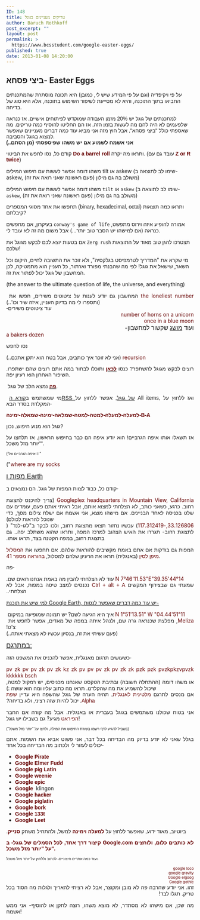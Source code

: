 ```yaml
---
ID: 148
title: טריקים מעניינים בגוגל
author: Baruch Rothkoff
post_excerpt: ""
layout: post
permalink: >
  https://www.bcsstudent.com/google-easter-eggs/
published: true
date: 2013-01-08 14:20:00
---
```

<!-- wp:heading -->
<h2>ביצי פסחא- Easter Eggs</h2>
<!-- /wp:heading -->
<!-- wp:paragraph -->
<p>על פי ויקיפדיה (וגם על פי המידע שיש לי, כמובן) היא תכונה מוסתרת שהמתכנתים החביאו בתוך התוכנה, והיא לא מסייעת לשיפור השימוש בתוכנה, אלא היא סוג של בדיחה.</p>
<!-- /wp:paragraph -->
<!-- wp:paragraph -->
<p><span style="background-color: white;"><span style="font-family: Arial, Helvetica, sans-serif;">למתכנתים של גוגל יש 20% מזמן העבודה שמוקדש לפיתוחים אישיים, אז כנראה שלפעמים לא היה להם מה לעשות בזמן הזה, אז הם החליטו להוסיף כמה טריקים. </span><span style="font-family: Arial, Helvetica, sans-serif;">מה שאספתי כולל "ביצי פסחא", אבל חוץ מזה אני מביא עוד כמה דברים מעניינים שאפשר למצוא בגוגל והסביבה.</span></span><br/><b style="background-color: white; font-family: Arial, Helvetica, sans-serif;">אני אשמח לשמוע אם יש משהו שפיספסתי (מן הסתם..)</b></p>
<!-- /wp:paragraph -->
<!-- wp:paragraph -->
<p><span style="background-color: white; font-family: Arial, Helvetica, sans-serif;">קודם כל, נסו לחפש את הביטוי </span><b style="color: #660000; font-family: Arial, Helvetica, sans-serif; text-align: left;">Do a barrel roll </b><span style="font-family: Arial, Helvetica, sans-serif;">ותראו מה יקרה. (עובד גם עם </span><b id="internal-source-marker_0.7037481132429093" style="text-align: start;"><span style="vertical-align: baseline; white-space: pre-wrap;"><span style="font-family: Arial, Helvetica, sans-serif;"><span style="color: #660000;">Z or R twice</span><span style="font-weight: normal;">) </span></span></span></b></p>
<!-- /wp:paragraph -->
<!-- wp:html -->
משהו דומה אפשר לעשות עם חיפוש המילים tilt או askew (שימו לב לתוצאה ב- askew, משולב בה גם מילון (פעם ראשונה שאני רואה את זה))
<!-- /wp:html -->
<!-- wp:paragraph -->
<p>משהו דומה אפשר לעשות עם חיפוש המילים <code>tilt</code> או <code>askew</code> (שימו לב לתוצאה ב- <code>askew</code>, משולב בה גם מילון (פעם ראשונה שאני רואה את זה))</p>
<!-- /wp:paragraph -->
<!-- wp:paragraph -->
<p><span style="background-color: white; font-family: Arial, Helvetica, sans-serif;"><span style="background-color: white; font-family: Arial, Helvetica, sans-serif;"><span style="white-space: pre-wrap;">תחפשו את אחד מסוגי המספרים (binary, hexadecimal, octal) ותראו כמה תוצאות קיבלתם?</span></span></span></p>
<!-- /wp:paragraph -->
<!-- wp:paragraph -->
<p>בעיקרון, אם מחפשים <code>conway's game of life</code> אמורה להופיע איזה וירוס מתפשט, כנראה (אם למישהו יש הסבר טוב יותר…) אבל משום מה זה לא עובד לי.</p>
<!-- /wp:paragraph -->
<!-- wp:paragraph -->
<p>אם בטעות יוצא לכם לבקש מגוגל את <code>Zerg rush</code> תצטרכו להגן טוב מאוד על התוצאות שלכם!</p>
<!-- /wp:paragraph -->
<!-- wp:paragraph -->
<p>מי שקרא את "המדריך לטרמפיסט בגלקסיה", ולא זוכר את התשובה לחיים, היקום וכל השאר, שישאל את גוגל! לפי מה שהבנתי מפורד וארתור, כל העניין הוא מתמטיקה, לכן המחשבון של גוגל יכול לפתור את זה.</p>
<!-- /wp:paragraph -->
<!-- wp:paragraph {"direction":"ltr"} -->
<p dir="ltr">(the answer to the ultimate question of life, the universe, and everything)</p>
<!-- /wp:paragraph -->
<!-- wp:html -->
<div style="text-align: justify;">
<p dir="rtl" style="display: inline !important; margin-bottom: 0; margin-top: 0; text-align: right;"><span style="vertical-align: baseline; white-space: pre-wrap;">המחשבון גם יודע לענות על ציטוט</span><span style="vertical-align: baseline; white-space: pre-wrap;">ים משירים, חפשו את </span></p>
<p dir="rtl" style="display: inline !important; margin-bottom: 0; margin-top: 0; text-align: right;"><span style="vertical-align: baseline; white-space: pre-wrap;"><span style="color: #660000;">the loneliest number</span><span style="font-weight: normal;"> (ותספרו לי מה בדיוק העניין, איזה שיר וכו'..)</span></span></p>
</div>
<!-- /wp:html -->
<!-- wp:html -->
<div style="text-align: justify;">
<p dir="rtl" style="display: inline !important; margin-bottom: 0; margin-top: 0; text-align: right;"><span style="background-color: white; vertical-align: baseline; white-space: pre-wrap;"><span style="font-family: Arial, Helvetica, sans-serif;">עוד ציטוטים משירים-</span></span></p>
</div>
<!-- /wp:html -->
<!-- wp:html -->
<div style="text-align: justify;">
<p dir="rtl" style="margin-bottom: 0; margin-top: 0; text-align: right;"><span style="vertical-align: baseline; white-space: pre-wrap;"><span style="color: #660000;">number of horns on a unicorn</span></span></p>
<div dir="rtl" style="margin-bottom: 0; margin-top: 0; text-align: right;"><span style="vertical-align: baseline; white-space: pre-wrap;"><span style="color: #660000;">once in a blue moon</span></span></div>
<div dir="rtl" style="font-size: medium; font-weight: normal; margin-bottom: 0; margin-top: 0; text-align: right;">ועוד <a href="http://he.wikipedia.org/wiki/%D7%AA%D7%A8%D7%99%D7%A1%D7%A8_%D7%A9%D7%9C_%D7%90%D7%95%D7%A4%D7%99%D7%9D" rel="noopener noreferrer" target="_blank">מושג</a> שקשור למחשבון-<b id="internal-source-marker_0.7037481132429093" style="font-weight: normal; text-align: start;"></b></div>
<div style="display: inline !important;">
<div style="display: inline !important;">
<div style="display: inline !important;">
<div dir="rtl" style="display: inline !important; margin-bottom: 0; margin-top: 0; text-align: right;"><span style="vertical-align: baseline; white-space: pre-wrap;"><span style="color: #660000;">a bakers dozen</span></span></div>
</div>
</div>
</div>
</div>
<!-- /wp:html -->
<!-- wp:html -->
<div style="text-align: justify;">
<p><span style="background-color: white; font-family: Arial, Helvetica, sans-serif;"><span style="background-color: white; font-family: Arial, Helvetica, sans-serif;"><span style="white-space: pre-wrap;">נסו לחפש </span></span></span></p>
<p dir="rtl" style="display: inline !important; margin-bottom: 0; margin-top: 0; text-align: right;"><span style="vertical-align: baseline; white-space: pre-wrap;"><span style="color: #660000;">recursion</span><span style="font-weight: normal;"> (אני לא זוכר איך כותבים, אבל בטח הוא יתקן אתכם..)</span></span></p>
</div>
<!-- /wp:html -->
<!-- wp:html -->
<div style="text-align: justify;">
<p><span style="background-color: white; font-family: Arial, Helvetica, sans-serif;">רוצים לבקש מגוגל להשתפר? כנסו <a href="http://support.google.com/mail/bin/static.py?hl=en&amp;page=suggestions.cs" rel="noopener noreferrer" target="_blank"><b><span style="color: #660000;">לכאן</span></b></a> ותוכלו לבחור במה אתם רוצים שהם ישתפרו. השיפור האחרון הוא רעיון יפה.</span></p>
</div>
<!-- /wp:html -->
<!-- wp:html -->
<div style="text-align: justify;">
<p> <span style="background-color: white; font-family: Arial, Helvetica, sans-serif;"><a href="http://www.google.com/heart/" rel="noopener noreferrer" target="_blank"><b><span style="color: #660000;">פה</span></b></a> נמצא הלב של גוגל.</span></p>
</div>
<!-- /wp:html -->
<!-- wp:html -->
<div style="text-align: justify;">
<p> <span style="background-color: white; font-family: Arial, Helvetica, sans-serif;">מי שמשתמש ב<a href="https://www.google.com/reader/" rel="noopener noreferrer" target="_blank">קורא הRSS של גוגל</a>, אפשר ללחוץ על All items, ואז ללחוץ על המקלדת בסדר הבא-</span></p>
</div>
<!-- /wp:html -->
<!-- wp:html -->
<div style="text-align: justify;">
<p><span style="background-color: white; color: #660000; font-family: Arial, Helvetica, sans-serif;"><b>למעלה-למעלה-למטה-למטה-שמלאה-ימינה-שמאלה-ימינה-B-A</b></span></p>
</div>
<!-- /wp:html -->
<!-- wp:html -->
<div style="text-align: justify;">
<p><span style="background-color: white; font-family: Arial, Helvetica, sans-serif;">גוגל הוא מנוע חיפוש, נכון?</span></p>
</div>
<!-- /wp:html -->
<!-- wp:html -->
<div style="text-align: justify;">
<p><span style="background-color: white; font-family: Arial, Helvetica, sans-serif;">אז תשאלו אותו איפה הגרביים! הוא יודע איפה הם כבר בחיפוש הראשון, אז תלחצו על "יותר מזל משכל".</span></p>
</div>
<!-- /wp:html -->
<!-- wp:html -->
<div style="text-align: justify;">
<p><span style="background-color: white; font-family: Arial, Helvetica, sans-serif; font-size: x-small;"><span style="background-color: white; font-family: Arial, Helvetica, sans-serif; font-size: x-small;">(איפה הגרביים שלי = "</span></span></p>
<p dir="rtl" style="display: inline !important; margin-bottom: 0; margin-top: 0; text-align: right;"><span style="vertical-align: baseline; white-space: pre-wrap;"><span style="color: #660000;">where are my socks</span><span style="font-weight: normal;">")</span></span></p>
</div>
<!-- /wp:html -->
<!-- wp:html -->
<div style="text-align: justify;">
<p><span style="background-color: white; white-space: pre-wrap;"><span style="font-family: Arial, Helvetica, sans-serif; font-size: large;"><u>מפות ו Earth</u></span></span></p>
</div>
<!-- /wp:html -->
<!-- wp:html -->
<div style="text-align: justify;">
<p><span style="background-color: white; font-family: Arial, Helvetica, sans-serif;"><span style="background-color: white; font-family: Arial, Helvetica, sans-serif;"><span style="white-space: pre-wrap;">קודם כל, כבוד לצוות המפות של גוגל. הם נמצאים ב- </span><b style="text-align: start;"><br/></b></span></span></p>
<p dir="rtl" style="display: inline !important; margin-bottom: 0; margin-top: 0; text-align: right;"><span style="vertical-align: baseline; white-space: pre-wrap;"><span style="color: #660000;">Googleplex headquarters in Mountain View, California</span><span style="font-weight: normal;"> (צריך להיכנס לתצוגת רחוב. כרגע, כשאני כותב, לא הצלחתי למצוא אותם, אבל ראיתי אותם פעם, עומדים עם שלט בכניסה לאחד הבניינים. </span>אם מישהו מוצא, אני אשמח אם ישלח צילום מסך, כדי שנוכל להראות לכולם<span style="font-weight: normal;">)</span></span></p>
</div>
<!-- /wp:html -->
<!-- wp:html -->
<div style="text-align: justify;">
<p dir="rtl" style="display: inline !important; margin-bottom: 0; margin-top: 0; text-align: right;"><span style="vertical-align: baseline; white-space: pre-wrap;">תצאו מתצוגת רחוב, ולכו לבקר ב"לגו-לנד" (</span></p>
<p dir="rtl" style="display: inline !important; margin-bottom: 0; margin-top: 0; text-align: right;"><span style="vertical-align: baseline; white-space: pre-wrap;"><span style="color: #660000;">33.126806,-117.312419</span><span style="font-weight: normal;">) עכשיו נחזור לתצוגת רחוב- תגררו את האיש הצהוב למרכז המפה, ותראו שהוא משתלב יפה.. גם בתצוגת רחוב, במפה הקטנה בצד, תראו אותו.</span></span></p>
<p dir="rtl" style="display: inline !important; margin-bottom: 0; margin-top: 0; text-align: right;"> </p>
<p><span style="font-weight: normal;">המפות גם בודקות אם אתם באמת מקשיבים להוראות שלהם. אם תחפשו את </span><span style="color: #660000;">המסלול מיפן לסין</span><span style="font-weight: normal;"> (באנגלית) תראו את הרעיון שלהם למסלול, </span><span style="color: #660000;">בהוראה מספר 41</span><span style="font-weight: normal;">.</span></p>
</div>
<!-- /wp:html -->
<!-- wp:html -->
<div style="text-align: justify;">
<p><b style="font-weight: normal; text-align: start;"><b style="font-weight: normal; text-align: start;"></b></b><span style="background-color: white; font-family: Arial, Helvetica, sans-serif;"><span style="background-color: white; font-family: Arial, Helvetica, sans-serif;">פה- <b style="text-align: start;"><br/></b></span></span></p>
<p dir="rtl" style="display: inline !important; margin-bottom: 0; margin-top: 0; text-align: right;"><span style="vertical-align: baseline; white-space: pre-wrap;"><span style="color: #660000;">44°14'39.35"N 7°46'11.53"E</span><span style="font-weight: normal;"> עוד לא הצלחתי להבין מה באמת אנחנו רואים שם.</span></span></p>
</div>
<!-- /wp:html -->
<!-- wp:html -->
<div style="text-align: justify;">
<p dir="rtl" style="display: inline !important; margin-bottom: 0; margin-top: 0; text-align: right;"><span style="background-color: white; vertical-align: baseline; white-space: pre-wrap;"><span style="font-family: Arial, Helvetica, sans-serif;"><span style="font-weight: normal;">שמעתי גם שבצירוף המקשים </span><span style="color: #660000;">Ctrl + alt + A</span><span style="font-weight: normal;"> נכנסים למצב טיסה במפות, אבל לא הצלחתי..</span></span></span></p>
<p dir="rtl" style="display: inline !important; margin-bottom: 0; margin-top: 0; text-align: right;"> </p>
<p><u>למי שיש את תוכנת Google Earth, יש עוד כמה דברים שאפשר לנסות-</u></p>
</div>
<!-- /wp:html -->
<!-- wp:html -->
<div style="text-align: justify;">
<p dir="rtl" style="display: inline !important; margin-bottom: 0; margin-top: 0; text-align: right;"><span style="vertical-align: baseline; white-space: pre-wrap;">יש תמונה שמופיעה במיקום </span></p>
<p dir="rtl" style="display: inline !important; margin-bottom: 0; margin-top: 0; text-align: right;"><span style="vertical-align: baseline; white-space: pre-wrap;"><span style="color: #660000;">51°11'04.44" N 1°51'13.51" W</span><span style="font-weight: normal;"> איך היא הגיעה לשם?</span></span></p>
</div>
<!-- /wp:html -->
<!-- wp:html -->
<div style="text-align: justify;">
<p dir="rtl" style="display: inline !important; margin-bottom: 0; margin-top: 0; text-align: right;"><span style="vertical-align: baseline; white-space: pre-wrap;">במפה של מאדים, אפשר לחפש את </span></p>
<p dir="rtl" style="display: inline !important; margin-bottom: 0; margin-top: 0; text-align: right;"><span style="vertical-align: baseline; white-space: pre-wrap;"><span style="color: #660000;">Meliza</span><span style="font-weight: normal;">, מפלצת שכנראה גרה שם, ולנהל איתה צ'ט!</span></span></p>
</div>
<!-- /wp:html -->
<!-- wp:html -->
<div style="text-align: justify;">
<p dir="rtl" style="display: inline !important; margin-bottom: 0; margin-top: 0; text-align: right;"><span style="vertical-align: baseline; white-space: pre-wrap;"><span style="font-weight: normal;">(פעם עשיתי את זה, בנסיון עכשיו לא מצאתי אותה..)</span></span></p>
</div>
<!-- /wp:html -->
<!-- wp:html -->
<div style="text-align: justify;">
<p><b style="font-weight: normal; text-align: start;"><b style="font-weight: normal; text-align: start;"></b></b><b style="font-weight: normal; text-align: start;"><b style="font-weight: normal; text-align: start;"></b></b><b style="font-weight: normal; text-align: start;"><b style="font-weight: normal; text-align: start;"></b></b><b style="font-weight: normal; text-align: start;"><b style="font-weight: normal; text-align: start;"></b></b><span style="background-color: white; vertical-align: baseline; white-space: pre-wrap;"><span style="font-family: Arial, Helvetica, sans-serif; font-size: large;"><u>במתרגם:</u></span></span></p>
</div>
<!-- /wp:html -->
<!-- wp:html -->
<div style="text-align: justify;">
<p><b style="font-weight: normal; text-align: start;"><b style="font-weight: normal; text-align: start;"></b></b><span style="background-color: white; font-family: Arial, Helvetica, sans-serif;"><span style="white-space: pre-wrap;">כשעושים תרגום מאנגלית, אפשר להכניס את המשפט הזה-</span></span></p>
</div>
<!-- /wp:html -->
<!-- wp:html -->
<div style="text-align: justify;">
<p dir="rtl" style="display: inline !important; margin-bottom: 0; margin-top: 0; text-align: right;"><span style="vertical-align: baseline; white-space: pre-wrap;"><span style="color: #660000;">pv zk pv pv zk pv zk kz zk pv pv pv zk pv zk zk pzk pzk pvzkpkzvpvzk kkkkkk bsch</span></span></p>
</div>
<!-- /wp:html -->
<!-- wp:html -->
<div style="text-align: justify;">
<p dir="rtl" style="display: inline !important; margin-bottom: 0; margin-top: 0; text-align: right;"><span style="vertical-align: baseline; white-space: pre-wrap;"><span style="font-weight: normal;">או משהו דומה (ההתחלה חשובה) ובתיבת הטקסט שאנחנו מכניסים, יש רמקול למטה, שיכול להשמיע את מה שהקלדנו. תראו מה כתוב עליו ומה הוא עושה :)</span></span></p>
</div>
<!-- /wp:html -->
<!-- wp:html -->
<div style="text-align: justify;">
<p dir="rtl" style="display: inline !important; margin-bottom: 0; margin-top: 0; text-align: right;"><span style="background-color: white; vertical-align: baseline; white-space: pre-wrap;"><span style="font-family: Arial, Helvetica, sans-serif;"><span style="font-weight: normal;">אם מנסים לתרגם </span><span style="color: #660000;">מלטינית לאנגלית</span><span style="font-weight: normal;">, תהיה הערה של גוגל שהשפה היא עדיין</span><span style="color: #660000;"> שפת Alpha</span><span style="font-weight: normal;">. יכול להיות שזה רציני, ולא בדיחה?</span></span></span></p>
<p dir="rtl" style="display: inline !important; margin-bottom: 0; margin-top: 0; text-align: right;"> </p>
<p><span style="font-weight: normal;">אני בטוח שכולנו משתמשים בגוגל בעברית או באנגלית. אבל מה קורה אם החבר </span><span style="color: #660000;">הפיראט</span><span style="font-weight: normal;"> מגיע? גם בשבילו יש גוגל!</span></p>
</div>
<!-- /wp:html -->
<!-- wp:html -->
<div style="text-align: justify;">
<p dir="rtl" style="display: inline !important; margin-bottom: 0; margin-top: 0; text-align: right;"><span style="background-color: white; vertical-align: baseline; white-space: pre-wrap;"><span style="font-family: Arial, Helvetica, sans-serif; font-size: x-small;">(בשביל להגיע לדף רשמו בשורת החיפוש את המילה, ולחצו על "יותר מזל משכל")</span></span></p>
</div>
<!-- /wp:html -->
<!-- wp:html -->
<div style="text-align: justify;">
<p><span style="background-color: white; font-family: Arial, Helvetica, sans-serif;">בגלל שאני לא יודע בדיוק מה הבדיחה בכל דבר, אני פשוט אביא את השמות. אתם יכולים לעזור לי ולכתוב מה הבדיחה בכל אחד-</span></p>
</div>
<!-- /wp:html -->
<!-- wp:html -->
<div dir="ltr" style="text-align: justify;">
<ul style="text-align: left;">
<li><b style="color: #660000; font-family: Arial, Helvetica, sans-serif; text-align: right;">Google Pirate</b></li>
<li><b style="background-color: white; color: #660000; font-family: Arial, Helvetica, sans-serif; text-align: right; white-space: pre-wrap;">Google Elmer Fudd</b></li>
<li><b style="background-color: white; color: #660000; font-family: Arial, Helvetica, sans-serif; text-align: right; white-space: pre-wrap;">Google pig Latin</b></li>
<li><b style="background-color: white; color: #660000; font-family: Arial, Helvetica, sans-serif; text-align: right; white-space: pre-wrap;">Google weenie</b></li>
<li><b style="background-color: white; color: #660000; font-family: Arial, Helvetica, sans-serif; text-align: right; white-space: pre-wrap;">Google epic</b></li>
<li><b style="color: #660000; font-family: Arial, Helvetica, sans-serif; text-align: right;"><b style="color: #660000; font-family: Arial, Helvetica, sans-serif; text-align: right;">Google </b></b>
<div style="display: inline !important;">
<div dir="rtl" style="display: inline !important; margin-bottom: 0; margin-top: 0;"><span style="vertical-align: baseline; white-space: pre-wrap;">klingon</span></div>
</div>
</li>
<li><b style="background-color: white; color: #660000; font-family: Arial, Helvetica, sans-serif; text-align: right;">Google hacker</b></li>
<li><b style="background-color: white; color: #660000; font-family: Arial, Helvetica, sans-serif; text-align: right;">Google piglatin</b></li>
<li><b style="background-color: white; color: #660000; font-family: Arial, Helvetica, sans-serif; text-align: right;">Google bork</b></li>
<li><b style="background-color: white; color: #660000; font-family: Arial, Helvetica, sans-serif; text-align: right;">Google 133t </b></li>
<li><b style="background-color: white; color: #660000; font-family: Arial, Helvetica, sans-serif; text-align: right;">Google Leet</b></li>
</ul>
</div>
<!-- /wp:html -->
<!-- wp:html -->
<div>
<div style="display: inline !important;">
<div style="display: inline !important;">
<div style="display: inline !important;">
<div dir="rtl" style="display: inline !important; margin-bottom: 0; margin-top: 0; text-align: right;"><b style="text-align: start;"><span style="vertical-align: baseline; white-space: pre-wrap;"><span style="font-family: Arial, Helvetica, sans-serif;"><span style="font-weight: normal;">ביוטיוב, מאוד ידוע, שאפשר ללחוץ על </span><span style="color: #660000;">למעלה וימינה</span><span style="font-weight: normal;"> למשל, ולהתחיל משחק </span><span style="color: #660000;">סנייק</span><span style="font-weight: normal;">.</span></span></span></b></div>
</div>
</div>
</div>
<p style="text-align: justify;"><span style="background-color: white; color: #660000; font-family: Arial, Helvetica, sans-serif;"><b>קיצור דרך אחד, לכל הסמלים של גוגל- ב Google.com לא כותבים כלום, ולוחצים על "יותר מזל משכל".</b></span></p>
<p style="text-align: justify;"><span style="background-color: white; font-family: Arial, Helvetica, sans-serif; font-size: x-small;">ועוד כמה אתרים חיצוניים- לכתוב וללחוץ על יותר מזל משכל.</span></p>
<div style="text-align: right;">
<p dir="rtl" style="margin-bottom: 0; margin-top: 0; text-align: justify;"><span style="vertical-align: baseline; white-space: pre-wrap;"><span style="color: #660000; font-size: x-small;">google loco</span></span></p>
<div>
<p dir="rtl" style="margin-bottom: 0; margin-top: 0; white-space: normal; text-align: justify;"><span style="vertical-align: baseline; white-space: pre-wrap;"><span style="color: #660000; font-size: x-small;">google gravity</span></span></p>
<div>
<p dir="rtl" style="margin-bottom: 0; margin-top: 0; white-space: normal; text-align: justify;"><span style="vertical-align: baseline; white-space: pre-wrap;"><span style="color: #660000; font-size: x-small;">Google elgoog</span></span></p>
<div>
<p dir="rtl" style="margin-bottom: 0; margin-top: 0; white-space: normal; text-align: justify;"><span style="vertical-align: baseline; white-space: pre-wrap;"><span style="color: #660000; font-size: x-small;">Google gothic</span></span></p>
<p dir="rtl" style="margin-bottom: 0; margin-top: 0; white-space: normal; text-align: justify;">זהו. אני יודע שהרבה פה לא מובן ומקוצר, אבל לא רציתי להאריך ולגלות מה הסוד בכל טריק. תגלו לבד!</p>
<p style="text-align: justify;">מה שכן, אם מישהו לא מסתדר, לא מוצא משהו, רוצה לתקן או להוסיף- אני ממש אשמח!</p>
</div>
</div>
</div>
</div>
</div>
<!-- /wp:html -->